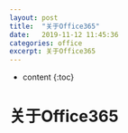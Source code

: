 ```yaml
---
layout: post
title:  "关于Office365"
date:   2019-11-12 11:45:36
categories: office
excerpt: 关于Office365
---
```


* content
{:toc}

# 关于Office365
